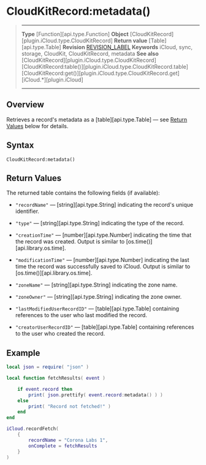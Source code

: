 # CloudKitRecord:metadata()

> --------------------- ------------------------------------------------------------------------------------------
> __Type__              [Function][api.type.Function]
> __Object__            [CloudKitRecord][plugin.iCloud.type.CloudKitRecord]
> __Return value__      [Table][api.type.Table]
> __Revision__          [REVISION_LABEL](REVISION_URL)
> __Keywords__          iCloud, sync, storage, CloudKit, CloudKitRecord, metadata
> __See also__          [CloudKitRecord][plugin.iCloud.type.CloudKitRecord]
>                       [CloudKitRecord:table()][plugin.iCloud.type.CloudKitRecord.table]
>						[CloudKitRecord:get()][plugin.iCloud.type.CloudKitRecord.get]
>						[iCloud.*][plugin.iCloud]
> --------------------- ------------------------------------------------------------------------------------------


## Overview

Retrieves a record's metadata as a [table][api.type.Table] &mdash; see [Return Values](#values) below for details.


## Syntax

	CloudKitRecord:metadata()


<a id="values"></a>

## Return Values

The returned table contains the following fields (if&nbsp;available):

* `"recordName"` &mdash; [string][api.type.String] indicating the record's unique identifier.

* `"type"` &mdash; [string][api.type.String] indicating the type of the record.

* `"creationTime"` &mdash; [number][api.type.Number] indicating the time that the record was created. Output is similar to [os.time()][api.library.os.time].

* `"modificationTime"` &mdash; [number][api.type.Number] indicating the last time the record was successfully saved to iCloud. Output is similar to [os.time()][api.library.os.time].

* `"zoneName"` &mdash; [string][api.type.String] indicating the zone name.

* `"zoneOwner"` &mdash; [string][api.type.String] indicating the zone owner.

* `"lastModifiedUserRecordID"` &mdash; [table][api.type.Table] containing references to the user who last modified the record.

* `"creatorUserRecordID"` &mdash; [table][api.type.Table] containing references to the user who created the record.


## Example

``````lua
local json = require( "json" )

local function fetchResults( event )

	if event.record then
		print( json.prettify( event.record:metadata() ) )
	else
		print( "Record not fetched!" )
    end
end

iCloud.recordFetch(
	{
		recordName = "Corona Labs 1",
		onComplete = fetchResults
	}
)
``````
